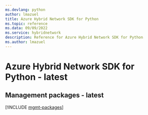 ```yaml
---
ms.devlang: python
author: lmazuel
title: Azure Hybrid Network SDK for Python
ms.topic: reference
ms.data: 09/09/2022
ms.service: hybridnetwork
description: Reference for Azure Hybrid Network SDK for Python
ms.author: lmazuel
---
```

# Azure Hybrid Network SDK for Python - latest

## Management packages - latest
[!INCLUDE [mgmt-packages](hybrid-network-mgmt-index.md)]